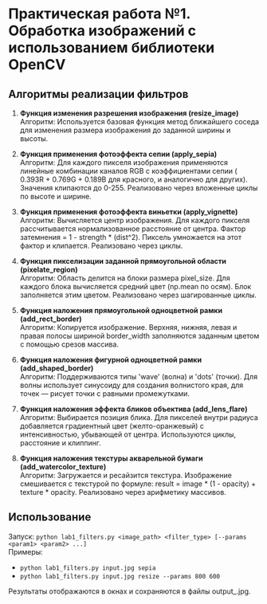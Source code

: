 # Практическая работа №1. Обработка изображений с использованием библиотеки OpenCV

## Алгоритмы реализации фильтров

1. **Функция изменения разрешения изображения (resize_image)**  
   Алгоритм: Используется базовая функция метод ближайшего соседа для изменения размера изображения до заданной ширины и
   высоты.

2. **Функция применения фотоэффекта сепии (apply_sepia)**  
   Алгоритм: Для каждого пикселя изображения применяются линейные комбинации каналов RGB с коэффициентами сепии (
   0.393R + 0.769G + 0.189B для красного, и аналогично для других). Значения клипаются до 0-255. Реализовано через
   вложенные циклы по высоте и ширине.

3. **Функция применения фотоэффекта виньетки (apply_vignette)**  
   Алгоритм: Вычисляется центр изображения. Для каждого пикселя рассчитывается нормализованное расстояние от центра.
   Фактор затемнения = 1 - strength * (dist^2). Пиксель умножается на этот фактор и клипается. Реализовано через циклы.

4. **Функция пикселизации заданной прямоугольной области (pixelate_region)**  
   Алгоритм: Область делится на блоки размера pixel_size. Для каждого блока вычисляется средний цвет (np.mean по осям).
   Блок заполняется этим цветом. Реализовано через шагированные циклы.

5. **Функция наложения прямоугольной одноцветной рамки (add_rect_border)**  
   Алгоритм: Копируется изображение. Верхняя, нижняя, левая и правая полосы шириной border_width заполняются заданным
   цветом с помощью срезов массива.

6. **Функция наложения фигурной одноцветной рамки (add_shaped_border)**  
   Алгоритм: Поддерживаются типы 'wave' (волна) и 'dots' (точки). Для волны использует синусоиду для создания волнистого
   края, для точек — рисует точки с равными промежутками.

7. **Функция наложения эффекта бликов объектива (add_lens_flare)**  
   Алгоритм: Выбирается позиция блика. Для пикселей внутри радиуса добавляется градиентный цвет (желто-оранжевый) с
   интенсивностью, убывающей от центра. Используются циклы, расстояние и клиппинг.

8. **Функция наложения текстуры акварельной бумаги (add_watercolor_texture)**  
   Алгоритм: Загружается и ресайзится текстура. Изображение смешивается с текстурой по формуле: result = image * (1 -
   opacity) + texture * opacity. Реализовано через арифметику массивов.

## Использование

Запуск: `python lab1_filters.py <image_path> <filter_type> [--params <param1> <param2> ...]`  
Примеры:

- `python lab1_filters.py input.jpg sepia`
- `python lab1_filters.py input.jpg resize --params 800 600`

Результаты отображаются в окнах и сохраняются в файлы output_<filter>.jpg.